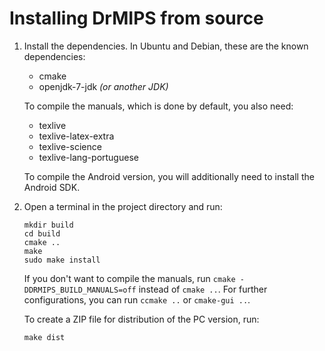 Installing DrMIPS from source
=============================

1.  Install the dependencies.
    In Ubuntu and Debian, these are the known dependencies:

    *   cmake
    *   openjdk-7-jdk *(or another JDK)*

    To compile the manuals, which is done by default, you also need:

    *   texlive
    *   texlive-latex-extra
    *   texlive-science
    *   texlive-lang-portuguese

    To compile the Android version, you will additionally need to install the
    Android SDK.

2.  Open a terminal in the project directory and run:

        mkdir build
        cd build
        cmake ..
        make
        sudo make install

    If you don't want to compile the manuals, run
    `cmake -DDRMIPS_BUILD_MANUALS=off` instead of `cmake ..`.
    For further configurations, you can run `ccmake ..` or `cmake-gui ..`.

    To create a ZIP file for distribution of the PC version, run:

        make dist
